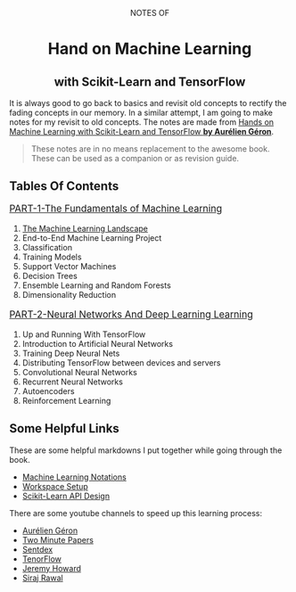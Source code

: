 <p align="center">NOTES OF</p>
<h1 align="center">Hand on Machine Learning</h1>
<h2 align="center">with Scikit-Learn and TensorFlow</h2>


It is always good to go back to basics and revisit old concepts to rectify the fading concepts in our memory. In a similar attempt, I am going to make notes for my revisit to old concepts. The notes are made from [Hands on Machine Learning with Scikit-Learn and TensorFlow **by Aurélien Géron**](https://www.safaribooksonline.com/library/view/hands-on-machine-learning/9781491962282/).

> These notes are in no means replacement to the awesome book. These can be used as a companion or as revision guide.

## Tables Of Contents
<p style="font-size:17px"><a href="/PART1-TheFundamentalsOfML">PART-1-The Fundamentals of Machine Learning</a></p>

1. [The Machine Learning Landscape](/PART1-TheFundamentalsOfML/Ch01-TheMLLandscape)<br/>
2. End-to-End Machine Learning Project<br/>
3. Classification<br/>
4. Training Models<br/>
5. Support Vector Machines<br/>
6. Decision Trees<br/>
7. Ensemble Learning and Random Forests<br/>
8. Dimensionality Reduction<br/>

<p style="font-size:17px"><a href="/PART2-NeuralNetworksAndDeepLearning">PART-2-Neural Networks And Deep Learning Learning</a></p>

1. Up and Running With TensorFlow<br/>
2. Introduction to Artificial Neural Networks<br/>
3. Training Deep Neural Nets<br/>
4. Distributing TensorFlow between devices and servers<br/>
5. Convolutional Neural Networks<br/>
6. Recurrent Neural Networks<br/>
7. Autoencoders<br/>
8. Reinforcement Learning<br/>


## Some Helpful Links
These are some helpful markdowns I put together while going through the book.

* <a href="https://github.com/piyush2896/HandsOnML-Notes/tree/master/PART1-TheFundamentalsOfML/Ch02-End2EndMLProject/ML_NOTATIONS.md" target="_blank">Machine Learning Notations</a>
* <a href="https://github.com/piyush2896/HandsOnML-Notes/tree/master/PART1-TheFundamentalsOfML/Ch02-End2EndMLProject/workspace_creation.md" target="_blank">Workspace Setup</a>
* <a href="https://github.com/piyush2896/HandsOnML-Notes/tree/master/PART1-TheFundamentalsOfML/Ch02-End2EndMLProject/Sklearn_Design.md" target="_blank">Scikit-Learn API Design</a>

There are some youtube channels to speed up this learning process:

* <a href="https://www.youtube.com/channel/UCCvGd1WBMpFQ_vtC89VF2qA" target="_blank">Aurélien Géron</a>
* <a href="https://www.youtube.com/channel/UCbfYPyITQ-7l4upoX8nvctg" target="_blank">Two Minute Papers</a>
* <a href="https://www.youtube.com/channel/UCfzlCWGWYyIQ0aLC5w48gBQ" target="_blank">Sentdex</a>
* <a href="https://www.youtube.com/channel/UC0rqucBdTuFTjJiefW5t-IQ" target="_blank">TenorFlow</a>
* <a href="https://www.youtube.com/channel/UCX7Y2qWriXpqocG97SFW2OQ" target="_blank">Jeremy Howard</a>
* <a href="https://www.youtube.com/channel/UCWN3xxRkmTPmbKwht9FuE5A" target="_blank">Siraj Rawal</a>
